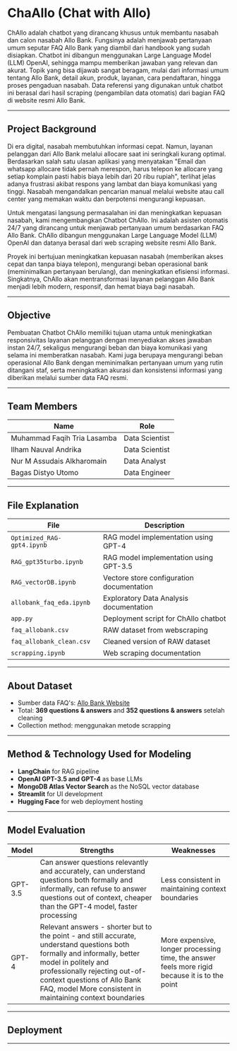 # ChaAllo (Chat with Allo)

ChAllo adalah chatbot yang dirancang khusus untuk membantu nasabah dan calon nasabah Allo Bank. Fungsinya adalah menjawab pertanyaan umum seputar FAQ Allo Bank yang diambil dari handbook yang sudah disiapkan. Chatbot ini dibangun menggunakan Large Language Model (LLM) OpenAI, sehingga mampu memberikan jawaban yang relevan dan akurat. Topik yang bisa dijawab sangat beragam, mulai dari informasi umum tentang Allo Bank, detail akun, produk, layanan, cara pendaftaran, hingga proses pengaduan nasabah. Data referensi yang digunakan untuk chatbot ini berasal dari hasil scraping (pengambilan data otomatis) dari bagian FAQ di website resmi Allo Bank.

---

## Project Background

Di era digital, nasabah membutuhkan informasi cepat. Namun, layanan pelanggan dari Allo Bank melalui allocare saat ini seringkali kurang optimal. Berdasarkan salah satu ulasan aplikasi yang menyatakan "Email dan whatsapp allocare tidak pernah merespon, harus telepon ke allocare yang setiap komplain pasti habis biaya lebih dari 20 ribu rupiah", terlihat jelas adanya frustrasi akibat respons yang lambat dan biaya komunikasi yang tinggi. Nasabah mengandalkan pencarian manual melalui website atau call center yang memakan waktu dan berpotensi mengurangi kepuasan.

Untuk mengatasi langsung permasalahan ini dan meningkatkan kepuasan nasabah, kami mengembangkan Chatbot ChAllo. Ini adalah asisten otomatis 24/7 yang dirancang untuk menjawab pertanyaan umum berdasarkan FAQ Allo Bank. ChAllo dibangun menggunakan Large Language Model (LLM) OpenAI dan datanya berasal dari web scraping website resmi Allo Bank.

Proyek ini bertujuan meningkatkan kepuasan nasabah (memberikan akses cepat dan tanpa biaya telepon), mengurangi beban operasional bank (meminimalkan pertanyaan berulang), dan meningkatkan efisiensi informasi. Singkatnya, ChAllo akan mentransformasi layanan pelanggan Allo Bank menjadi lebih modern, responsif, dan hemat biaya bagi nasabah.

---

## Objective

Pembuatan Chatbot ChAllo memiliki tujuan utama untuk meningkatkan responsivitas layanan pelanggan dengan menyediakan akses jawaban instan 24/7, sekaligus mengurangi beban dan biaya komunikasi yang selama ini memberatkan nasabah. Kami juga berupaya mengurangi beban operasional Allo Bank dengan meminimalkan pertanyaan umum yang rutin ditangani staf, serta meningkatkan akurasi dan konsistensi informasi yang diberikan melalui sumber data FAQ resmi.

---

## Team Members

| Name                          | Role                 |
|-------------------------------|----------------------|
| Muhammad Faqih Tria Lasamba   | Data Scientist       |
| Ilham Nauval Andrika          | Data Scientist       |
| Nur M Assudais Alkharomain    | Data Analyst         |
| Bagas Distyo Utomo            | Data Engineer        |

---

## File Explanation

| File                           | Description                                     |
|--------------------------------|-------------------------------------------------|
| `Optimized_RAG-gpt4.ipynb`     | RAG model implementation using GPT-4            |
| `RAG_gpt35turbo.ipynb`         | RAG model implementation using GPT-3.5          |
| `RAG_vectorDB.ipynb`           | Vectore store configuration documentation       |
| `allobank_faq_eda.ipynb`       | Exploratory Data Analysis documentation         |
| `app.py`                       | Deployment script for ChAllo chatbot            |
| `faq_allobank.csv`             | RAW dataset from webscraping                    |
| `faq_allobank_clean.csv`       | Cleaned version of RAW dataset                  |
| `scrapping.ipynb`              | Web scraping documentation                      |

---

## About Dataset

- Sumber data FAQ's: [Allo Bank Website](https://www.allobank.com/help)
- Total: **369 questions & answers** and **352 questions & answers** setelah cleaning
- Collection method: menggunakan metode scrapping

---

## Method & Technology Used for Modeling

- **LangChain** for RAG pipeline
- **OpenAI GPT-3.5 and GPT-4** as base LLMs
- **MongoDB Atlas Vector Search** as the NoSQL vector database
- **Streamlit** for UI development
- **Hugging Face** for web deployment hosting
  
---

## Model Evaluation

| Model     | Strengths                                              | Weaknesses                                                       |
|-----------|--------------------------------------------------------|------------------------------------------------------------------|
| GPT-3.5   | Can answer questions relevantly and accurately, can understand questions both formally and informally, can refuse to answer questions out of context, cheaper than the GPT-4 model, faster processing |  Less consistent in maintaining context boundaries      |
| GPT-4     | Relevant answers - shorter but to the point - and still accurate, understand questions both formally and informally, better model in politely and professionally rejecting out-of-context questions of Allo Bank FAQ, model More consistent in maintaining context boundaries | More expensive, longer processing time, the answer feels more rigid because it is to the point                   |

---

## Deployment

---